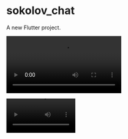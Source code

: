 # sokolov_chat

A new Flutter project.

![Video alt](https://github.com/SokolovAndr/sokolov_chat/blob/main/demonstration.webm)

<video src='https://github.com/SokolovAndr/sokolov_chat/blob/main/demonstration.webm' width=180/>

